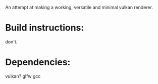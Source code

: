 An attempt at making a working, versatile and minimal vulkan renderer.

# Build instructions:
don't.

# Dependencies:
vulkan?
glfw
gcc